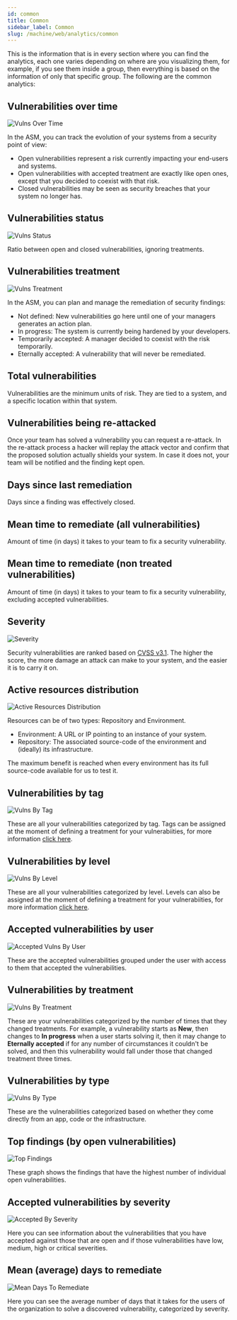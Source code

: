 ```yaml
---
id: common
title: Common
sidebar_label: Common
slug: /machine/web/analytics/common
---
```


This is the information
that is in every section
where you can find
the analytics,
each one varies
depending on where
are you visualizing them,
for example,
if you see them
inside a group,
then everything is based
on the information
of only that specific group.
The following are
the common analytics:

## Vulnerabilities over time

![Vulns Over Time](https://res.cloudinary.com/fluid-attacks/image/upload/v1623443230/docs/web/analytics/common/vulns_over_time_zjlwdi.png)

In the ASM,
you can track the evolution of your systems
from a security point of view:

- Open vulnerabilities represent a risk
  currently impacting
  your end-users and systems.
- Open vulnerabilities with accepted treatment
  are exactly like open ones,
  except that you decided
  to coexist with that risk.
- Closed vulnerabilities may be seen
  as security breaches
  that your system no longer has.

## Vulnerabilities status

![Vulns Status](https://res.cloudinary.com/fluid-attacks/image/upload/v1623443230/docs/web/analytics/common/vulns_status_exbwkp.png)

Ratio between
open and closed vulnerabilities,
ignoring treatments.

## Vulnerabilities treatment

![Vulns Treatment](https://res.cloudinary.com/fluid-attacks/image/upload/v1623443231/docs/web/analytics/common/vulns_by_treatments_ofir6j.png)

In the ASM,
you can plan and manage
the remediation of security findings:

- Not defined:
  New vulnerabilities go here
  until one of your managers
  generates an action plan.
- In progress:
  The system is currently
  being hardened by your developers.
- Temporarily accepted:
  A manager decided
  to coexist with the risk
  temporarily.
- Eternally accepted:
  A vulnerability
  that will never be remediated.

## Total vulnerabilities

Vulnerabilities are
the minimum units of risk.
They are tied to a system,
and a specific location
within that system.

## Vulnerabilities being re-attacked

Once your team has solved a vulnerability
you can request a re-attack.
In the re-attack process
a hacker will replay the attack vector
and confirm that the proposed solution
actually shields your system.
In case it does not,
your team will be notified
and the finding kept open.

## Days since last remediation

Days since a finding
was effectively closed.

## Mean time to remediate (all vulnerabilities)

Amount of time (in days)
it takes to your team
to fix a security vulnerability.

## Mean time to remediate (non treated vulnerabilities)

Amount of time (in days)
it takes to your team
to fix a security vulnerability,
excluding accepted vulnerabilities.

## Severity

![Severity](https://res.cloudinary.com/fluid-attacks/image/upload/v1623443230/docs/web/analytics/common/severity_pftfig.png)

Security vulnerabilities are ranked
based on [CVSS v3.1](/about/glossary#cvss).
The higher the score,
the more damage an attack
can make to your system,
and the easier it is to carry it on.

## Active resources distribution

![Active Resources Distribution](https://res.cloudinary.com/fluid-attacks/image/upload/v1623443231/docs/web/analytics/common/active_resources_distribution_kqmp7h.png)

Resources can be of two types:
Repository and Environment.

- Environment:
  A URL or IP pointing to an instance
  of your system.
- Repository:
  The associated source-code
  of the environment
  and (ideally) its infrastructure.

The maximum benefit is reached
when every environment
has its full source-code available
for us to test it.

## Vulnerabilities by tag

![Vulns By Tag](https://res.cloudinary.com/fluid-attacks/image/upload/v1623443230/docs/web/analytics/common/vulns_by_tag_kixwyd.png)

These are
all your vulnerabilities
categorized by tag.
Tags can be assigned
at the moment
of defining a treatment
for your vulnerabiities,
for more information
[click here](/machine/web/vulnerabilities/management/treatments/).

## Vulnerabilities by level

![Vulns By Level](https://res.cloudinary.com/fluid-attacks/image/upload/v1623443230/docs/web/analytics/common/vulns_by_level_u8aydw.png)

These are
all your vulnerabilities
categorized by level.
Levels can also be assigned
at the moment
of defining a treatment
for your vulnerabiities,
for more information
[click here](/machine/web/vulnerabilities/management/treatments/).

## Accepted vulnerabilities by user

![Accepted Vulns By User](https://res.cloudinary.com/fluid-attacks/image/upload/v1623443230/docs/web/analytics/common/accepted_vulns_by_user_pfrrpz.png)

These are the accepted vulnerabilities
grouped under the user
with access to them
that accepted the vulnerabilities.

## Vulnerabilities by treatment

![Vulns By Treatment](https://res.cloudinary.com/fluid-attacks/image/upload/v1623443230/docs/web/analytics/common/vulns_treatment_fbvsjj.png)

These are your vulnerabilities
categorized by the number of times
that they changed treatments.
For example,
a vulnerability starts as **New**,
then changes to **In progress**
when a user starts solving it,
then it may change to **Eternally accepted**
if for any number of circumstances
it couldn't be solved,
and then this vulnerability
would fall under those
that changed treatment three times.

## Vulnerabilities by type

![Vulns By Type](https://res.cloudinary.com/fluid-attacks/image/upload/v1623443230/docs/web/analytics/common/vulns_by_type_x6vnga.png)

These are the vulnerabilities
categorized based on
whether they come
directly from an app,
code or the infrastructure.

## Top findings (by open vulnerabilities)

![Top Findings](https://res.cloudinary.com/fluid-attacks/image/upload/v1623443230/docs/web/analytics/common/top_findings_by_open_vulns_vl8lls.png)

These graph shows the findings
that have the highest number
of individual open vulnerabilities.

## Accepted vulnerabilities by severity

![Accepted By Severity](https://res.cloudinary.com/fluid-attacks/image/upload/v1623443231/docs/web/analytics/common/accepted_vulns_by_severity_weloug.png)

Here you can see information
about the vulnerabilities
that you have accepted
against those that are open
and if those vulnerabilities
have low, medium, high or critical
severities.

## Mean (average) days to remediate

![Mean Days To Remediate](https://res.cloudinary.com/fluid-attacks/image/upload/v1623443230/docs/web/analytics/common/mean_average_days_to_remediate_eyfowf.png)

Here you can see
the average number of days
that it takes for the users
of the organization
to solve a discovered vulnerability,
categorized by severity.
